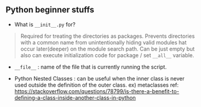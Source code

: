 ## Python beginner stuffs

* What is `__init__.py` for?
> Required for treating the directories as packages. Prevents directories with a common name from unintentionally hiding valid modules hat occur later(deeper) on the module search path. Can be just empty but also can execute initialization code for package / set `__all__` variable.

* `__file__` : name of the file that is currently running the script.

* Python Nested Classes : can be useful when the inner class is never used outside the definition of the outer class. ex) metaclasses
ref: https://stackoverflow.com/questions/78799/is-there-a-benefit-to-defining-a-class-inside-another-class-in-python

